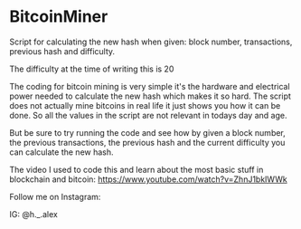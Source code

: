 # BitcoinMiner
Script for calculating the new hash when given: block number, transactions, previous hash and difficulty.

The difficulty at the time of writing this is 20

The coding for bitcoin mining is very simple it's the hardware and electrical power needed to calculate the new hash which makes it so hard.
The script does not actually mine bitcoins in real life it just shows you how it can be done. So all the values in the script are not relevant in todays day and age.

But be sure to try running the code and see how by given a block number, the previous transactions, the previous hash and the current difficulty you can calculate the new hash.

The video I used to code this and learn about the most basic stuff in blockchain and bitcoin: https://www.youtube.com/watch?v=ZhnJ1bkIWWk

Follow me on Instagram:

IG: @h._.alex
